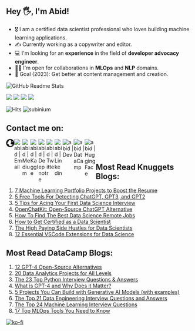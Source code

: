 ## Hey 🖐, I'm Abid!

- 🎖  I am a certified data scientist professional who loves building machine learning applications.
- ✍ Currently working as a copywriter and editor. 
- 💻 I'm looking for an **experience** in the field of **developer advocacy engineer**.
- 🤝🏻 I'm open for collaborations in **MLOps** and **NLP** domains.
- 🎯 Goal (2023): Get better at content management and creation.

<img height="100px" src="https://github.com/subinium/kaggle-badge/raw/master/assets/logo.png" align="center" alt="GitHub Readme Stats" />

</br>

<p>
  <img src="https://road-to-kaggle-grandmaster.vercel.app/api/badges/kingabzpro/competition" />
  <img src="https://road-to-kaggle-grandmaster.vercel.app/api/badges/kingabzpro/dataset" />
  <img src="https://road-to-kaggle-grandmaster.vercel.app/api/badges/kingabzpro/notebook" />
  <img src="https://road-to-kaggle-grandmaster.vercel.app/api/badges/kingabzpro/discussion" />
</p>

![Hits](https://hits.seeyoufarm.com/api/count/incr/badge.svg?url=https%3A%2F%2Fgithub.com%2Fkingabzpro%2Fkaggle-badge&count_bg=%23DDAA17&title_bg=%23555555&icon=&icon_color=%23E7E7E7&title=hits&edge_flat=false)
![subinium](https://road-to-kaggle-grandmaster.vercel.app/api/simple/kingabzpro)

## Contact me on:
[<img align="left" alt="abid" width="22px" src="https://raw.githubusercontent.com/iconic/open-iconic/master/svg/globe.svg" />](https://abidaliawan.com)
[<img align="left" alt="abid | Email" width="22px" src="https://raw.githubusercontent.com/simple-icons/simple-icons/df7db8a2c4c2605113121ee72f96ee678406d50d/icons/maildotru.svg" />](mailto:abidaliawan@tutamail.com)
[<img align="left" alt="abid | Medium" width="22px" src="https://cdn.jsdelivr.net/npm/simple-icons@v3/icons/medium.svg" />](https://kingabzpro.medium.com/)
[<img align="left" alt="abid | Kaggle" width="22px" src="https://cdn.jsdelivr.net/npm/simple-icons@v3/icons/kaggle.svg" />](www.kaggle.com/kingabzpro)
[<img align="left" alt="abid | Deepnote" width="22px" src="https://raw.githubusercontent.com/simple-icons/simple-icons/df7db8a2c4c2605113121ee72f96ee678406d50d/icons/deepnote.svg" />](https://deepnote.com/@abid)[<img align="left" alt="abid | Twitter" width="22px" src="https://cdn.jsdelivr.net/npm/simple-icons@v3/icons/twitter.svg" />](https://mobile.twitter.com/1abidaliawan)[<img align="left" alt="abid | Linkedin" width="22px" src="https://cdn.jsdelivr.net/npm/simple-icons@v3/icons/linkedin.svg" />](https://www.linkedin.com/in/abid-ali-awan-57b466216)[<img align="left" alt="abid | Dev" width="30px" src="https://github.com/simple-icons/simple-icons/blob/develop/icons/devdotto.svg" />](https://dev.to/kingabzpro)[<img align="left" alt="abid | DataCamp" width="30px" src="https://github.com/simple-icons/simple-icons/blob/develop/icons/datacamp.svg"/>](https://www.datacamp.com/profile/kingabzpro)[<img align="left" alt="abid | HuggingFace" width="30px" src="https://github.com/simple-icons/simple-icons/blob/develop/icons/githubsponsors.svg"/>](https://huggingface.co/kingabzpro)

<br></br>

## Most Read Knuggets Blogs:
1. [7 Machine Learning Portfolio Projects to Boost the Resume](https://www.kdnuggets.com/2022/09/7-machine-learning-portfolio-projects-boost-resume.html)
2. [5 Free Tools For Detecting ChatGPT, GPT3, and GPT2](https://www.kdnuggets.com/2023/02/5-free-tools-detecting-chatgpt-gpt3-gpt2.html)
3. [5 Tips for Acing Your First Data Science Interview](https://towardsdatascience.com/5-tips-for-acing-your-first-data-science-interview-dbad5b5959d7)
4. [OpenChatKit: Open-Source ChatGPT Alternative](https://www.kdnuggets.com/2023/03/openchatkit-opensource-chatgpt-alternative.html)
5. [How To Find The Best Data Science Remote Jobs](https://kingabzpro.medium.com/how-to-find-the-best-data-science-remote-jobs-a122f22f2f97)
6. [How to Get Certified as a Data Scientist](https://www.kdnuggets.com/2021/12/get-certified-data-science.html)
7. [The High Paying Side Hustles for Data Scientists](https://www.kdnuggets.com/2022/01/high-paying-side-hustles-data-scientists.html)
8. [12 Essential VSCode Extensions for Data Science](https://www.kdnuggets.com/2022/07/12-essential-vscode-extensions-data-science.html)

## Most Read DataCamp Blogs:
1. [12 GPT-4 Open-Source Alternatives](https://www.datacamp.com/blog/12-gpt4-open-source-alternatives)
2. [20 Data Analytics Projects for All Levels](https://www.datacamp.com/blog/data-analytics-projects-all-levels)
3. [The 23 Top Python Interview Questions & Answers](https://www.datacamp.com/blog/top-python-interview-questions-and-answers)
4. [What is GPT-4 and Why Does it Matter?](https://www.datacamp.com/blog/what-we-know-gpt4)
5. [5 Projects You Can Build with Generative AI Models (with examples)](https://www.datacamp.com/blog/5-projects-you-can-build-with-generative-ai-models)
6. [The Top 21 Data Engineering Interview Questions and Answers](https://www.datacamp.com/blog/top-21-data-engineering-interview-questions-and-answers)
7. [The Top 24 Machine Learning Interview Questions](https://www.datacamp.com/blog/top-machine-learning-interview-questions)
8. [17 Top MLOps Tools You Need to Know](https://www.datacamp.com/blog/top-mlops-tools)


[![ko-fi](https://ko-fi.com/img/githubbutton_sm.svg)](https://ko-fi.com/T6T45YP5N)
